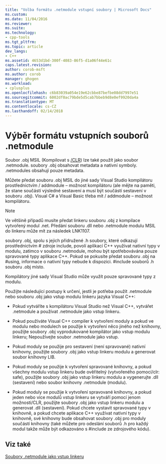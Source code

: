 ```yaml
---
title: "Volba formátu .netmodule vstupní soubory | Microsoft Docs"
ms.custom: 
ms.date: 11/04/2016
ms.reviewer: 
ms.suite: 
ms.technology:
- cpp-tools
ms.tgt_pltfrm: 
ms.topic: article
dev_langs:
- C++
ms.assetid: 4653d1bd-300f-4083-86f5-d1a06f44e61c
caps.latest.revision: 
author: corob-msft
ms.author: corob
manager: ghogen
ms.workload:
- cplusplus
ms.openlocfilehash: c6b83039a054e19e62cbbe87befbe08dd7997e51
ms.sourcegitcommit: 6002df0ac79bde5d5cab7bbeb9d8e0ef9920da4a
ms.translationtype: MT
ms.contentlocale: cs-CZ
ms.lasthandoff: 02/14/2018
---
```

# <a name="choosing-the-format-of-netmodule-input-files"></a>Výběr formátu vstupních souborů .netmodule
Soubor .obj MSIL (Kompilovat s [/CLR](../../build/reference/clr-common-language-runtime-compilation.md)) lze také použít jako soubor .netmodule.  soubory .obj obsahovat metadata a nativní symboly.  .netmodules obsahují pouze metadata.  
  
 Můžete předat souboru .obj MSIL do jiné sady Visual Studio kompilátoru prostřednictvím / addmodule – možnost kompilátoru (ale mějte na paměti, že stane součástí výsledné sestavení a musí být součástí sestavení v souboru .obj).  Visual C# a Visual Basic třeba mít / addmodule – možnost kompilátoru.  
  
> [!NOTE]
>  Ve většině případů musíte předat linkeru souboru .obj z kompilace vytvořený modul .net.  Předání souboru .dll nebo .netmodule modulu MSIL do linkeru může mít za následek LNK1107.  
  
 soubory .obj, spolu s jejich přidružené .h soubory, které odkazují prostřednictvím # zdroje include, povolí aplikací C++ využívat nativní typy v modulu, zatímco v souboru .netmodule, mohou být spotřebovávána pouze spravované typy aplikace C++.  Pokud se pokusíte předat souboru .obj na #using, informace o nativní typy nebude k dispozici. #include souborů .h souboru .obj místo.  
  
 Kompilátory jiné sady Visual Studio může využít pouze spravované typy z modulu.  
  
 Použijte následující postupy k určení, jestli je potřeba použít .netmodule nebo souboru .obj jako vstup modulu linkeru jazyka Visual C++:  
  
-   Pokud vytváříte s kompilátoru Visual Studio než Visual C++, vytvářet .netmodule a používat .netmodule jako vstup linkeru.  
  
-   Pokud používáte Visual C++ compiler k vytvoření moduly a pokud ve modulu nebo modulech se použije k vytvoření něco jiného než knihovny, použijte soubory .obj vyprodukované kompilátor jako vstup modulu linkeru; Nepoužívejte soubor .netmodule jako vstup.  
  
-   Pokud moduly se použije pro sestavení (není spravované) nativní knihovny, použijte soubory .obj jako vstup linkeru modulu a generovat soubor knihovny LIB.  
  
-   Pokud moduly se použije k vytvoření spravované knihovny, a pokud všechny modulu vstup linkeru bude ověřitelný (vytvořeného pomocí/clr: safe), použijte soubory .obj jako vstup linkeru modulu a vygenerujte .dll (sestavení) nebo soubor knihovny .netmodule (modulu).  
  
-   Pokud moduly se použije k vytvoření spravované knihovny, a pokud jeden nebo více modulů vstup linkeru se vytváří pomocí jenom možnosti/CLR, použijte soubory .obj jako vstup linkeru modulu a generovat .dll (sestavení).  Pokud chcete vystavit spravované typy v knihovně, a pokud chcete aplikace C++ využívat nativní typy v knihovně, své knihovny bude obsahovat soubory .obj pro moduly součástí knihovny (také můžete pro odeslání souborů .h pro každý modul takže může být odkazováno s #include ze zdrojového kódu).  
  
## <a name="see-also"></a>Viz také  
 [Soubory .netmodule jako vstup linkeru](../../build/reference/netmodule-files-as-linker-input.md)